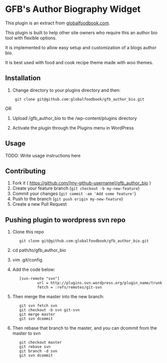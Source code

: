 # GFB's Author Biography Widget
This plugin is an extract from [globalfoodbook.com](http://globalfoodbook.com).

This plugin is built to help other site owners who require this an author bio tool with flexible options.

It is implemented to allow easy setup and customization of a blogs author bio.

It is best used with food and cook recipe theme made with woo themes.

## Installation

1. Change directory to your plugins directory and then:

        git clone git@github.com:globalfoodbook/gfb_author_bio.git

OR


1. Upload /gfb_author_bio to the /wp-content/plugins directory

2. Activate the plugin through the Plugins menu in WordPress

## Usage

TODO: Write usage instructions here

## Contributing

1. Fork it ( https://github.com/[my-github-username]/gfb_author_bio )
2. Create your feature branch (`git checkout -b my-new-feature`)
3. Commit your changes (`git commit -am 'Add some feature'`)
4. Push to the branch (`git push origin my-new-feature`)
5. Create a new Pull Request


## Pushing plugin to wordpress svn repo
1. Clone this repo

          git clone git@github.com:globalfoodbook/gfb_author_bio.git


2. cd path/to/gfb_author_bio
3. vim .git/config
4. Add the code below:

          [svn-remote "svn"]
                  url = http://plugins.svn.wordpress.org/plugin_name/trunk
                  fetch = :refs/remotes/git-svn


5. Then merge the master into the new branch:

          git svn fetch svn
          git checkout -b svn git-svn
          git merge master
          git svn dcommit

6. Then rebase that branch to the master, and you can dcommit from the master to svn

          git checkout master
          git rebase svn
          git branch -d svn
          git svn dcommit
